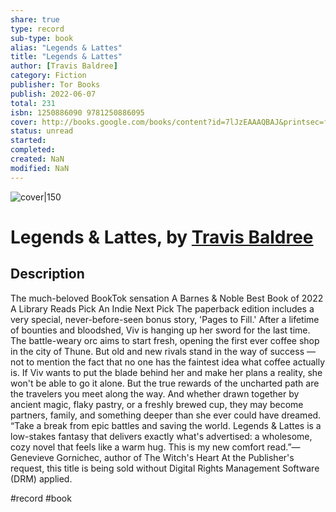 ```yaml
---
share: true
type: record
sub-type: book
alias: "Legends & Lattes"
title: "Legends & Lattes"
author: [Travis Baldree]
category: Fiction
publisher: Tor Books
publish: 2022-06-07
total: 231
isbn: 1250886090 9781250886095
cover: http://books.google.com/books/content?id=7lJzEAAAQBAJ&printsec=frontcover&img=1&zoom=1&edge=curl&source=gbs_api
status: unread
started:
completed:
created: NaN 
modified: NaN
---
```


![cover|150](http://books.google.com/books/content?id=7lJzEAAAQBAJ&printsec=frontcover&img=1&zoom=1&edge=curl&source=gbs_api)

# Legends & Lattes, by [Travis Baldree](Travis%20Baldree.md)

## Description
The much-beloved BookTok sensation A Barnes & Noble Best Book of 2022 A Library Reads Pick An Indie Next Pick The paperback edition includes a very special, never-before-seen bonus story, 'Pages to Fill.' After a lifetime of bounties and bloodshed, Viv is hanging up her sword for the last time. The battle-weary orc aims to start fresh, opening the first ever coffee shop in the city of Thune. But old and new rivals stand in the way of success — not to mention the fact that no one has the faintest idea what coffee actually is. If Viv wants to put the blade behind her and make her plans a reality, she won't be able to go it alone. But the true rewards of the uncharted path are the travelers you meet along the way. And whether drawn together by ancient magic, flaky pastry, or a freshly brewed cup, they may become partners, family, and something deeper than she ever could have dreamed. “Take a break from epic battles and saving the world. Legends & Lattes is a low-stakes fantasy that delivers exactly what's advertised: a wholesome, cozy novel that feels like a warm hug. This is my new comfort read.”—Genevieve Gornichec, author of The Witch's Heart At the Publisher's request, this title is being sold without Digital Rights Management Software (DRM) applied.

#record #book